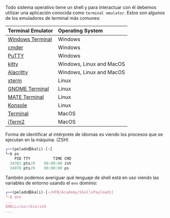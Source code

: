 Todo sistema operativo tiene un shell y para interactuar con él debemos utilizar una aplicación conocida como `terminal emulator`. Estos son algunos de los emuladores de terminal más comunes:

|**Terminal Emulator**|**Operating System**|
|:--|:--|
|[Windows Terminal](https://github.com/microsoft/terminal)|Windows|
|[cmder](https://cmder.app)|Windows|
|[PuTTY](https://www.putty.org)|Windows|
|[kitty](https://sw.kovidgoyal.net/kitty/)|Windows, Linux and MacOS|
|[Alacritty](https://github.com/alacritty/alacritty)|Windows, Linux and MacOS|
|[xterm](https://invisible-island.net/xterm/)|Linux|
|[GNOME Terminal](https://en.wikipedia.org/wiki/GNOME_Terminal)|Linux|
|[MATE Terminal](https://github.com/mate-desktop/mate-terminal)|Linux|
|[Konsole](https://konsole.kde.org)|Linux|
|[Terminal](https://en.wikipedia.org/wiki/Terminal_(macOS))|MacOS|
|[iTerm2](https://iterm2.com)|MacOS|
Forma de identificar al intérprete de idiomas es viendo los procesos que se ejecutan en la máquina. (ZSH)
```js
┌──(pelado㉿kali)-[~]
└─$ ps                         
    PID TTY          TIME CMD
  34391 pts/0    00:00:00 zsh
  34976 pts/0    00:00:00 ps   
```

También podemos averiguar qué lenguaje de shell está en uso viendo las variables de entorno usando el `env` dominio:
```js
┌──(pelado㉿kali)-[~/HTB/Academy/ShellsPayloads]
└─$ env
...
SHELL=/usr/bin/zsh
...
```

